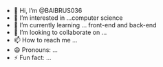 - 👋 Hi, I’m @BAIBRUS036
- 👀 I’m interested in ...computer science 
- 🌱 I’m currently learning ... front-end and back-end 
- 💞️ I’m looking to collaborate on ...
- 📫 How to reach me ...
- 😄 Pronouns: ...
- ⚡ Fun fact: ...

<!---
BAIBRUS036/BAIBRUS036 is a ✨ special ✨ repository because its `README.md` (this file) appears on your GitHub profile.
You can click the Preview link to take a look at your changes.
--->
